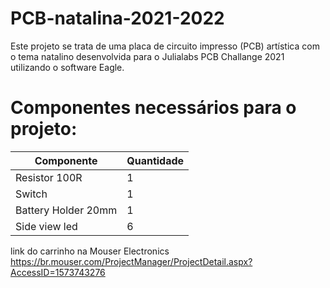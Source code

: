 # PCB-natalina-2021-2022

Este projeto se trata de uma placa de circuito impresso (PCB) artística com o tema natalino desenvolvida para o Julialabs PCB Challange 2021 utilizando o software Eagle.

# Componentes necessários para o projeto:

| Componente  | Quantidade |
| ------------- | ------------- |
| Resistor 100R  | 1  |
| Switch  | 1  |
| Battery Holder 20mm  | 1  |
| Side view led | 6  |

link do carrinho na Mouser Electronics https://br.mouser.com/ProjectManager/ProjectDetail.aspx?AccessID=1573743276
